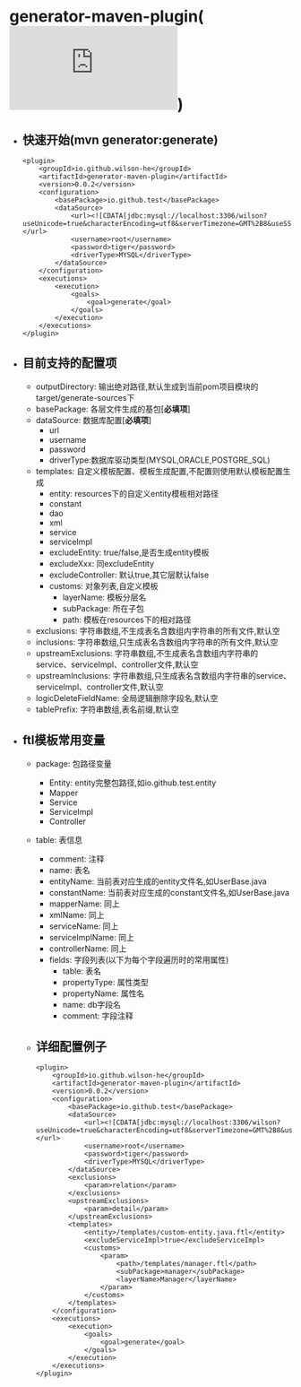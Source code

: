# generator-maven-plugin(![版本更新信息](https://github.com/Wilson-He/generator-maven-plugin/blob/master/%E7%89%88%E6%9C%AC%E6%9B%B4%E6%96%B0%E4%BF%A1%E6%81%AF.md))

- ## 快速开始(mvn generator:generate)

      <plugin>
          <groupId>io.github.wilson-he</groupId>
          <artifactId>generator-maven-plugin</artifactId>
          <version>0.0.2</version>
          <configuration>
              <basePackage>io.github.test</basePackage>
              <dataSource>
                  <url><![CDATA[jdbc:mysql://localhost:3306/wilson?useUnicode=true&characterEncoding=utf8&serverTimezone=GMT%2B8&useSSL=false]]></url>
                  <username>root</username>
                  <password>tiger</password>
                  <driverType>MYSQL</driverType>
              </dataSource>
          </configuration>
          <executions>
              <execution>
                  <goals>
                      <goal>generate</goal>
                  </goals>
              </execution>
          </executions>
      </plugin>

- ## 目前支持的配置项
  - outputDirectory: 输出绝对路径,默认生成到当前pom项目模块的target/generate-sources下
  - basePackage: 各层文件生成的基包[**必填项**]
  - dataSource: 数据库配置[**必填项**]
    - url
    - username
    - password
    - driverType:数据库驱动类型(MYSQL,ORACLE,POSTGRE_SQL)
  - templates: 自定义模板配置、模板生成配置,不配置则使用默认模板配置生成
    - entity: resources下的自定义entity模板相对路径
    - constant
    - dao
    - xml
    - service
    - serviceImpl
    - excludeEntity: true/false,是否生成entity模板
    - excludeXxx: 同excludeEntity
    - excludeController: 默认true,其它层默认false
    - customs: 对象列表,自定义模板
      - layerName: 模板分层名
      - subPackage: 所在子包
      - path: 模板在resources下的相对路径
  - exclusions: 字符串数组,不生成表名含数组内字符串的所有文件,默认空
  - inclusions: 字符串数组,只生成表名含数组内字符串的所有文件,默认空
  - upstreamExclusions: 字符串数组,不生成表名含数组内字符串的service、serviceImpl、controller文件,默认空
  - upstreamInclusions: 字符串数组,只生成表名含数组内字符串的service、serviceImpl、controller文件,默认空
  - logicDeleteFieldName: 全局逻辑删除字段名,默认空
  - tablePrefix: 字符串数组,表名前缀,默认空
    
- ## ftl模板常用变量
  - package: 包路径变量
    - Entity: entity完整包路径,如io.github.test.entity
    - Mapper
    - Service
    - ServiceImpl
    - Controller
  - table: 表信息
    - comment: 注释
    - name: 表名
    - entityName: 当前表对应生成的entity文件名,如UserBase.java
    - constantName: 当前表对应生成的constant文件名,如UserBase.java
    - mapperName: 同上
    - xmlName: 同上
    - serviceName: 同上
    - serviceImplName: 同上
    - controllerName: 同上
    - fields: 字段列表(以下为每个字段遍历时的常用属性)
      - table: 表名
      - propertyType: 属性类型
      - propertyName: 属性名
      - name: db字段名
      - comment: 字段注释
      
  - ## 详细配置例子
  
        <plugin>
            <groupId>io.github.wilson-he</groupId>
            <artifactId>generator-maven-plugin</artifactId>
            <version>0.0.2</version>
            <configuration>
                <basePackage>io.github.test</basePackage>
                <dataSource>
                    <url><![CDATA[jdbc:mysql://localhost:3306/wilson?useUnicode=true&characterEncoding=utf8&serverTimezone=GMT%2B8&useSSL=false]]></url>
                    <username>root</username>
                    <password>tiger</password>
                    <driverType>MYSQL</driverType>
                </dataSource>
                <exclusions>
                    <param>relation</param>
                </exclusions>
                <upstreamExclusions>
                    <param>detail</param>
                </upstreamExclusions>
                <templates>
                    <entity>/templates/custom-entity.java.ftl</entity>
                    <excludeServiceImpl>true</excludeServiceImpl>
                    <customs>
                        <param>
                            <path>/templates/manager.ftl</path>
                            <subPackage>manager</subPackage>
                            <layerName>Manager</layerName>
                        </param>
                    </customs>
                </templates>
            </configuration>
            <executions>
                <execution>
                    <goals>
                        <goal>generate</goal>
                    </goals>
                </execution>
            </executions>
        </plugin>